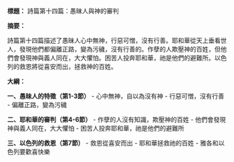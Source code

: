 **標題：** 詩篇第十四篇：愚昧人與神的審判

**摘要：**

詩篇第十四篇描述了愚昧人心中無神，行惡可憎，沒有行善。耶和華從天上垂看世人，發現他們都偏離正路，變為污穢，沒有行善的。作孽的人欺壓神的百姓，但他們會發現神與義人同在，大大懼怕。困苦人投奔耶和華，祂是他們的避難所。以色列的救恩將從喜安而出，拯救神的百姓。

**大綱：**

**一、愚昧人的特徵（第1-3節）**
    - 心中無神，自以為沒有神
    - 行惡可憎，沒有行善
    - 偏離正路，變為污穢

**二、耶和華的審判（第4-6節）**
    - 作孽的人沒有知識，欺壓神的百姓
    - 他們會發現神與義人同在，大大懼怕
    - 困苦人投奔耶和華，祂是他們的避難所

**三、以色列的救恩（第7節）**
    - 救恩從喜安而出
    - 耶和華拯救祂的百姓
    - 雅各和以色列要歡喜快樂